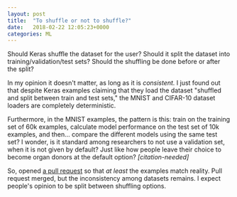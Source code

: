 ```yaml
---
layout: post
title:  "To shuffle or not to shuffle?"
date:   2018-02-22 12:05:23+0000
categories: ML
---
```


Should Keras shuffle the dataset for the user? Should it split the dataset into training/validation/test sets? Should the shuffling be done before or after the split?

In my opinion it doesn't matter, as long as it is _consistent._ I just found out that despite Keras examples claiming that they load the dataset "shuffled and split between train and test sets," the MNIST and CIFAR-10 dataset loaders are completely deterministic.

Furthermore, in the MNIST examples, the pattern is this: train on the training set of 60k examples, calculate model performance on the test set of 10k examples, and then... compare the different models using the same test set? I wonder, is it standard among researchers to not use a validation set, when it is not given by default? Just like how people leave their choice to become organ donors at the default option? _[citation-needed]_

So, opened [a pull request](https://github.com/keras-team/keras/pull/9453) so that _at least_ the examples match reality. Pull request merged, but the inconsistency among datasets remains. I expect people's opinion to be split between shuffling options.
